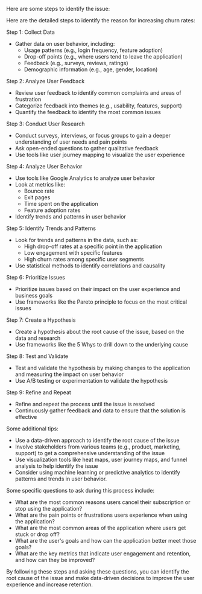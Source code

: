 Here are some steps to identify the issue:

Here are the detailed steps to identify the reason for increasing churn rates:

Step 1: Collect Data

- Gather data on user behavior, including:
    - Usage patterns (e.g., login frequency, feature adoption)
    - Drop-off points (e.g., where users tend to leave the application)
    - Feedback (e.g., surveys, reviews, ratings)
    - Demographic information (e.g., age, gender, location)

Step 2: Analyze User Feedback

- Review user feedback to identify common complaints and areas of frustration
- Categorize feedback into themes (e.g., usability, features, support)
- Quantify the feedback to identify the most common issues

Step 3: Conduct User Research

- Conduct surveys, interviews, or focus groups to gain a deeper understanding of user needs and pain points
- Ask open-ended questions to gather qualitative feedback
- Use tools like user journey mapping to visualize the user experience

Step 4: Analyze User Behavior

- Use tools like Google Analytics to analyze user behavior
- Look at metrics like:
    - Bounce rate
    - Exit pages
    - Time spent on the application
    - Feature adoption rates
- Identify trends and patterns in user behavior

Step 5: Identify Trends and Patterns

- Look for trends and patterns in the data, such as:
    - High drop-off rates at a specific point in the application
    - Low engagement with specific features
    - High churn rates among specific user segments
- Use statistical methods to identify correlations and causality

Step 6: Prioritize Issues

- Prioritize issues based on their impact on the user experience and business goals
- Use frameworks like the Pareto principle to focus on the most critical issues

Step 7: Create a Hypothesis

- Create a hypothesis about the root cause of the issue, based on the data and research
- Use frameworks like the 5 Whys to drill down to the underlying cause

Step 8: Test and Validate

- Test and validate the hypothesis by making changes to the application and measuring the impact on user behavior
- Use A/B testing or experimentation to validate the hypothesis

Step 9: Refine and Repeat

- Refine and repeat the process until the issue is resolved
- Continuously gather feedback and data to ensure that the solution is effective

Some additional tips:

- Use a data-driven approach to identify the root cause of the issue
- Involve stakeholders from various teams (e.g., product, marketing, support) to get a comprehensive understanding of the issue
- Use visualization tools like heat maps, user journey maps, and funnel analysis to help identify the issue
- Consider using machine learning or predictive analytics to identify patterns and trends in user behavior.

Some specific questions to ask during this process include:

- What are the most common reasons users cancel their subscription or stop using the application?
- What are the pain points or frustrations users experience when using the application?
- What are the most common areas of the application where users get stuck or drop off?
- What are the user's goals and how can the application better meet those goals?
- What are the key metrics that indicate user engagement and retention, and how can they be improved?

By following these steps and asking these questions, you can identify the root cause of the issue and make data-driven decisions to improve the user experience and increase retention.